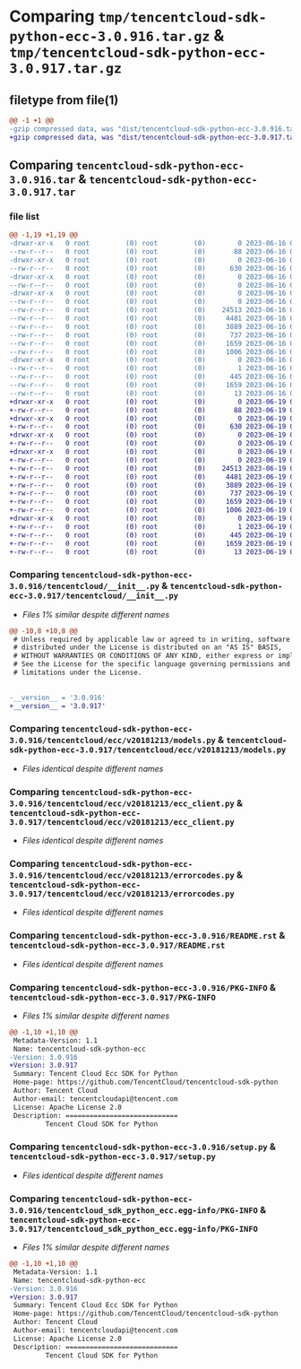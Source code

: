 # Comparing `tmp/tencentcloud-sdk-python-ecc-3.0.916.tar.gz` & `tmp/tencentcloud-sdk-python-ecc-3.0.917.tar.gz`

## filetype from file(1)

```diff
@@ -1 +1 @@
-gzip compressed data, was "dist/tencentcloud-sdk-python-ecc-3.0.916.tar", last modified: Fri Jun 16 00:33:10 2023, max compression
+gzip compressed data, was "dist/tencentcloud-sdk-python-ecc-3.0.917.tar", last modified: Mon Jun 19 00:24:36 2023, max compression
```

## Comparing `tencentcloud-sdk-python-ecc-3.0.916.tar` & `tencentcloud-sdk-python-ecc-3.0.917.tar`

### file list

```diff
@@ -1,19 +1,19 @@
-drwxr-xr-x   0 root         (0) root         (0)        0 2023-06-16 00:33:10.000000 tencentcloud-sdk-python-ecc-3.0.916/
--rw-r--r--   0 root         (0) root         (0)       88 2023-06-16 00:33:10.000000 tencentcloud-sdk-python-ecc-3.0.916/setup.cfg
-drwxr-xr-x   0 root         (0) root         (0)        0 2023-06-16 00:33:10.000000 tencentcloud-sdk-python-ecc-3.0.916/tencentcloud/
--rw-r--r--   0 root         (0) root         (0)      630 2023-06-16 00:33:10.000000 tencentcloud-sdk-python-ecc-3.0.916/tencentcloud/__init__.py
-drwxr-xr-x   0 root         (0) root         (0)        0 2023-06-16 00:33:10.000000 tencentcloud-sdk-python-ecc-3.0.916/tencentcloud/ecc/
--rw-r--r--   0 root         (0) root         (0)        0 2023-06-16 00:33:10.000000 tencentcloud-sdk-python-ecc-3.0.916/tencentcloud/ecc/__init__.py
-drwxr-xr-x   0 root         (0) root         (0)        0 2023-06-16 00:33:10.000000 tencentcloud-sdk-python-ecc-3.0.916/tencentcloud/ecc/v20181213/
--rw-r--r--   0 root         (0) root         (0)        0 2023-06-16 00:33:10.000000 tencentcloud-sdk-python-ecc-3.0.916/tencentcloud/ecc/v20181213/__init__.py
--rw-r--r--   0 root         (0) root         (0)    24513 2023-06-16 00:33:10.000000 tencentcloud-sdk-python-ecc-3.0.916/tencentcloud/ecc/v20181213/models.py
--rw-r--r--   0 root         (0) root         (0)     4481 2023-06-16 00:33:10.000000 tencentcloud-sdk-python-ecc-3.0.916/tencentcloud/ecc/v20181213/ecc_client.py
--rw-r--r--   0 root         (0) root         (0)     3889 2023-06-16 00:33:10.000000 tencentcloud-sdk-python-ecc-3.0.916/tencentcloud/ecc/v20181213/errorcodes.py
--rw-r--r--   0 root         (0) root         (0)      737 2023-06-16 00:33:10.000000 tencentcloud-sdk-python-ecc-3.0.916/README.rst
--rw-r--r--   0 root         (0) root         (0)     1659 2023-06-16 00:33:10.000000 tencentcloud-sdk-python-ecc-3.0.916/PKG-INFO
--rw-r--r--   0 root         (0) root         (0)     1006 2023-06-16 00:33:10.000000 tencentcloud-sdk-python-ecc-3.0.916/setup.py
-drwxr-xr-x   0 root         (0) root         (0)        0 2023-06-16 00:33:10.000000 tencentcloud-sdk-python-ecc-3.0.916/tencentcloud_sdk_python_ecc.egg-info/
--rw-r--r--   0 root         (0) root         (0)        1 2023-06-16 00:33:10.000000 tencentcloud-sdk-python-ecc-3.0.916/tencentcloud_sdk_python_ecc.egg-info/dependency_links.txt
--rw-r--r--   0 root         (0) root         (0)      445 2023-06-16 00:33:10.000000 tencentcloud-sdk-python-ecc-3.0.916/tencentcloud_sdk_python_ecc.egg-info/SOURCES.txt
--rw-r--r--   0 root         (0) root         (0)     1659 2023-06-16 00:33:10.000000 tencentcloud-sdk-python-ecc-3.0.916/tencentcloud_sdk_python_ecc.egg-info/PKG-INFO
--rw-r--r--   0 root         (0) root         (0)       13 2023-06-16 00:33:10.000000 tencentcloud-sdk-python-ecc-3.0.916/tencentcloud_sdk_python_ecc.egg-info/top_level.txt
+drwxr-xr-x   0 root         (0) root         (0)        0 2023-06-19 00:24:36.000000 tencentcloud-sdk-python-ecc-3.0.917/
+-rw-r--r--   0 root         (0) root         (0)       88 2023-06-19 00:24:36.000000 tencentcloud-sdk-python-ecc-3.0.917/setup.cfg
+drwxr-xr-x   0 root         (0) root         (0)        0 2023-06-19 00:24:36.000000 tencentcloud-sdk-python-ecc-3.0.917/tencentcloud/
+-rw-r--r--   0 root         (0) root         (0)      630 2023-06-19 00:24:36.000000 tencentcloud-sdk-python-ecc-3.0.917/tencentcloud/__init__.py
+drwxr-xr-x   0 root         (0) root         (0)        0 2023-06-19 00:24:36.000000 tencentcloud-sdk-python-ecc-3.0.917/tencentcloud/ecc/
+-rw-r--r--   0 root         (0) root         (0)        0 2023-06-19 00:24:36.000000 tencentcloud-sdk-python-ecc-3.0.917/tencentcloud/ecc/__init__.py
+drwxr-xr-x   0 root         (0) root         (0)        0 2023-06-19 00:24:36.000000 tencentcloud-sdk-python-ecc-3.0.917/tencentcloud/ecc/v20181213/
+-rw-r--r--   0 root         (0) root         (0)        0 2023-06-19 00:24:36.000000 tencentcloud-sdk-python-ecc-3.0.917/tencentcloud/ecc/v20181213/__init__.py
+-rw-r--r--   0 root         (0) root         (0)    24513 2023-06-19 00:24:36.000000 tencentcloud-sdk-python-ecc-3.0.917/tencentcloud/ecc/v20181213/models.py
+-rw-r--r--   0 root         (0) root         (0)     4481 2023-06-19 00:24:36.000000 tencentcloud-sdk-python-ecc-3.0.917/tencentcloud/ecc/v20181213/ecc_client.py
+-rw-r--r--   0 root         (0) root         (0)     3889 2023-06-19 00:24:36.000000 tencentcloud-sdk-python-ecc-3.0.917/tencentcloud/ecc/v20181213/errorcodes.py
+-rw-r--r--   0 root         (0) root         (0)      737 2023-06-19 00:24:36.000000 tencentcloud-sdk-python-ecc-3.0.917/README.rst
+-rw-r--r--   0 root         (0) root         (0)     1659 2023-06-19 00:24:36.000000 tencentcloud-sdk-python-ecc-3.0.917/PKG-INFO
+-rw-r--r--   0 root         (0) root         (0)     1006 2023-06-19 00:24:36.000000 tencentcloud-sdk-python-ecc-3.0.917/setup.py
+drwxr-xr-x   0 root         (0) root         (0)        0 2023-06-19 00:24:36.000000 tencentcloud-sdk-python-ecc-3.0.917/tencentcloud_sdk_python_ecc.egg-info/
+-rw-r--r--   0 root         (0) root         (0)        1 2023-06-19 00:24:36.000000 tencentcloud-sdk-python-ecc-3.0.917/tencentcloud_sdk_python_ecc.egg-info/dependency_links.txt
+-rw-r--r--   0 root         (0) root         (0)      445 2023-06-19 00:24:36.000000 tencentcloud-sdk-python-ecc-3.0.917/tencentcloud_sdk_python_ecc.egg-info/SOURCES.txt
+-rw-r--r--   0 root         (0) root         (0)     1659 2023-06-19 00:24:36.000000 tencentcloud-sdk-python-ecc-3.0.917/tencentcloud_sdk_python_ecc.egg-info/PKG-INFO
+-rw-r--r--   0 root         (0) root         (0)       13 2023-06-19 00:24:36.000000 tencentcloud-sdk-python-ecc-3.0.917/tencentcloud_sdk_python_ecc.egg-info/top_level.txt
```

### Comparing `tencentcloud-sdk-python-ecc-3.0.916/tencentcloud/__init__.py` & `tencentcloud-sdk-python-ecc-3.0.917/tencentcloud/__init__.py`

 * *Files 1% similar despite different names*

```diff
@@ -10,8 +10,8 @@
 # Unless required by applicable law or agreed to in writing, software
 # distributed under the License is distributed on an "AS IS" BASIS,
 # WITHOUT WARRANTIES OR CONDITIONS OF ANY KIND, either express or implied.
 # See the License for the specific language governing permissions and
 # limitations under the License.
 
 
-__version__ = '3.0.916'
+__version__ = '3.0.917'
```

### Comparing `tencentcloud-sdk-python-ecc-3.0.916/tencentcloud/ecc/v20181213/models.py` & `tencentcloud-sdk-python-ecc-3.0.917/tencentcloud/ecc/v20181213/models.py`

 * *Files identical despite different names*

### Comparing `tencentcloud-sdk-python-ecc-3.0.916/tencentcloud/ecc/v20181213/ecc_client.py` & `tencentcloud-sdk-python-ecc-3.0.917/tencentcloud/ecc/v20181213/ecc_client.py`

 * *Files identical despite different names*

### Comparing `tencentcloud-sdk-python-ecc-3.0.916/tencentcloud/ecc/v20181213/errorcodes.py` & `tencentcloud-sdk-python-ecc-3.0.917/tencentcloud/ecc/v20181213/errorcodes.py`

 * *Files identical despite different names*

### Comparing `tencentcloud-sdk-python-ecc-3.0.916/README.rst` & `tencentcloud-sdk-python-ecc-3.0.917/README.rst`

 * *Files identical despite different names*

### Comparing `tencentcloud-sdk-python-ecc-3.0.916/PKG-INFO` & `tencentcloud-sdk-python-ecc-3.0.917/PKG-INFO`

 * *Files 1% similar despite different names*

```diff
@@ -1,10 +1,10 @@
 Metadata-Version: 1.1
 Name: tencentcloud-sdk-python-ecc
-Version: 3.0.916
+Version: 3.0.917
 Summary: Tencent Cloud Ecc SDK for Python
 Home-page: https://github.com/TencentCloud/tencentcloud-sdk-python
 Author: Tencent Cloud
 Author-email: tencentcloudapi@tencent.com
 License: Apache License 2.0
 Description: ============================
         Tencent Cloud SDK for Python
```

### Comparing `tencentcloud-sdk-python-ecc-3.0.916/setup.py` & `tencentcloud-sdk-python-ecc-3.0.917/setup.py`

 * *Files identical despite different names*

### Comparing `tencentcloud-sdk-python-ecc-3.0.916/tencentcloud_sdk_python_ecc.egg-info/PKG-INFO` & `tencentcloud-sdk-python-ecc-3.0.917/tencentcloud_sdk_python_ecc.egg-info/PKG-INFO`

 * *Files 1% similar despite different names*

```diff
@@ -1,10 +1,10 @@
 Metadata-Version: 1.1
 Name: tencentcloud-sdk-python-ecc
-Version: 3.0.916
+Version: 3.0.917
 Summary: Tencent Cloud Ecc SDK for Python
 Home-page: https://github.com/TencentCloud/tencentcloud-sdk-python
 Author: Tencent Cloud
 Author-email: tencentcloudapi@tencent.com
 License: Apache License 2.0
 Description: ============================
         Tencent Cloud SDK for Python
```

